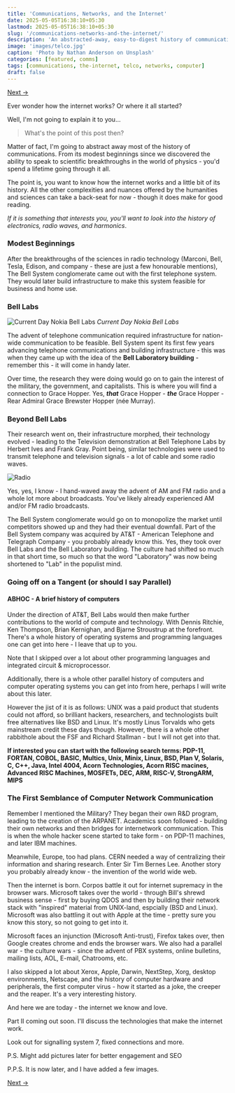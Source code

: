 ```yaml
---
title: 'Communications, Networks, and the Internet'
date: 2025-05-05T16:38:10+05:30
lastmod: 2025-05-05T16:38:10+05:30
slug: '/communications-networks-and-the-internet/'
description: 'An abstracted-away, easy-to-digest history of communications and the evolution of the internet'
image: 'images/telco.jpg'
caption: 'Photo by Nathan Anderson on Unsplash'
categories: [featured, comms]
tags: [communications, the-internet, telco, networks, computer]
draft: false
---
```


[Next &rarr;](/posts/communications/the-infrastructure-that-enables-the-internet/)

Ever wonder how the internet works? Or where it all started?

Well, I'm not going to explain it to you...

> What's the point of this post then?

Matter of fact, I'm going to abstract away most of the history of communications. From its modest beginnings since we discovered the ability to speak to scientific breakthroughs in the world of physics - you'd spend a lifetime going through it all.

The point is, you want to know how the internet works and a little bit of its history. All the other complexities and nuances offered by the humanities and sciences can take a back-seat for now - though it does make for good reading.

*If it is something that interests you, you'll want to look into the history of electronics, radio waves, and harmonics*.

### Modest Beginnings

After the breakthroughs of the sciences in radio technology (Marconi, Bell, Tesla, Edison, and company - these are just a few honourable mentions), The Bell System conglomerate came out with the first telephone system. They would later build infrastructure to make this system feasible for business and home use.

### Bell Labs

![Current Day Nokia Bell Labs](https://www.nokia.com/sites/default/files/2024-11/mh_drone_front-side_1.width-640.format-webp.jpeg?height=246&width=437)
*Current Day Nokia Bell Labs*

The advent of telephone communication required infrastructure for nation-wide communication to be feasible. Bell System spent its first few years advancing telephone communications and building infrastructure - this was when they came up with the idea of the **Bell Laboratory building** - remember this - it will come in handy later.

Over time, the research they were doing would go on to gain the interest of the military, the government, and capitalists. This is where you will find a connection to Grace Hopper. Yes, *__that__* Grace Hopper - *__the__* Grace Hopper - Rear Admiral Grace Brewster Hopper (née Murray).

### Beyond Bell Labs

Their research went on, their infrastructure morphed, their technology evolved - leading to the Television demonstration at Bell Telephone Labs by Herbert Ives and Frank Gray. Point being, similar technologies were used to transmit telephone and television signals - a lot of cable and some radio waves.

![Radio](../../../images/radio.jpg)

Yes, yes, I know - I hand-waved away the advent of AM and FM radio and a whole lot more about broadcasts. You've likely already experienced AM and/or FM radio broadcasts.

The Bell System conglomerate would go on to monopolize the market until competitors showed up and they had their eventual downfall. Part of the Bell System company was acquired by AT&T - American Telephone and Telegraph Company - you probably already know this. Yes, they took over Bell Labs and the Bell Laboratory building. The culture had shifted so much in that short time, so much so that the word "Laboratory" was now being shortened to "Lab" in the populist mind.

### Going off on a Tangent (or should I say Parallel)
#### ABHOC - A brief history of computers

Under the direction of AT&T, Bell Labs would then make further contributions to the world of compute and technology. With Dennis Ritchie, Ken Thompson, Brian Kernighan, and Bjarne Stroustrup at the forefront. There's a whole history of operating systems and programming languages one can get into here - I leave that up to you.

Note that I skipped over a lot about other programming languages and integrated circuit & microprocessor.

Additionally, there is a whole other parallel history of computers and computer operating systems you can get into from here, perhaps I will write about this later.

However the jist of it is as follows: UNIX was a paid product that students could not afford, so brilliant hackers, researchers, and technologists built free alternatives like BSD and Linux. It's mostly Linus Torvalds who gets mainstream credit these days though. However, there is a whole other rabbithole about the FSF and Richard Stallman - but I will not get into that.

**If interested you can start with the following search terms: PDP-11, FORTAN, COBOL, BASIC, Multics, Unix, Minix, Linux, BSD, Plan V, Solaris, C, C++, Java, Intel 4004, Acorn Technologies, Acorn RISC macines, Advanced RISC Machines, MOSFETs, DEC, ARM, RISC-V, StrongARM, MIPS**

### The First Semblance of Computer Network Communication

Remember I mentioned the Military? They began their own R&D program, leading to the creation of the ARPANET. Academics soon followed - building their own networks and then bridges for internetwork communication. This is when the whole hacker scene started to take form - on PDP-11 machines, and later IBM machines.

Meanwhile, Europe, too had plans. CERN needed a way of centralizing their information and sharing research. Enter Sir Tim Bernes Lee. Another story you probably already know - the invention of the world wide web.

Then the internet is born. Corpos battle it out for internet supremacy in the browser wars. Microsoft takes over the world - through Bill's shrewd business sense - first by buying QDOS and then by building their network stack with "inspired" material from UNIX-land, espcially (BSD and Linux). Microsoft was also battling it out with Apple at the time - pretty sure you know this story, so not going to get into it.

Microsoft faces an injunction (Microsoft Anti-trust), Firefox takes over, then Google creates chrome and ends the browser wars. We also had a parallel war - the culture wars - since the advent of PBX systems, online bulletins, mailing lists, AOL, E-mail, Chatrooms, etc.

I also skipped a lot about Xerox, Apple, Darwin, NextStep, Xorg, desktop environments, Netscape, and the history of computer hardware and peripherals, the first computer virus - how it started as a joke, the creeper and the reaper. It's a very interesting history.

And here we are today - the internet we know and love.

Part II coming out soon. I'll discuss the technologies that make the internet work.

Look out for signalling system 7, fixed connections and more.

P.S. Might add pictures later for better engagement and SEO

P.P.S. It is now later, and I have added a few images.

[Next &rarr;](/posts/communications/the-infrastructure-that-enables-the-internet/)
